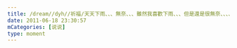 ```yaml
---
title: /dream//dyh//祈福/天天下雨、、、無奈、、、雖然我喜歡下雨、、、但是還是很無奈、、、、、
date: 2011-06-18 23:30:57
mCategories: [说说]
type: moment
---
```


